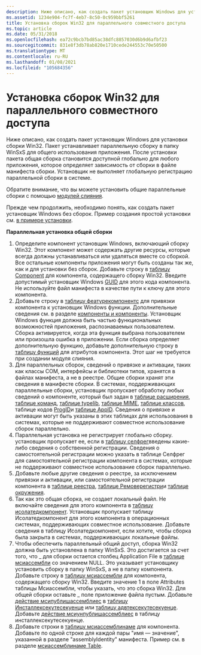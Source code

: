 ```yaml
---
description: Ниже описано, как создать пакет установщик Windows для установки сборки Win32.
ms.assetid: 1234e904-fc7f-4eb7-8c50-0c959bbf5261
title: Установка сборок Win32 для параллельного совместного доступа
ms.topic: article
ms.date: 05/31/2018
ms.openlocfilehash: ea72c9bcb7bd85ac38dfc8857030d6b9d6afbf23
ms.sourcegitcommit: 831e8f3db78ab820e1710cede244553c70e50500
ms.translationtype: MT
ms.contentlocale: ru-RU
ms.lasthandoff: 01/08/2021
ms.locfileid: "105684356"
---
```

# <a name="installing-win32-assemblies-for-side-by-side-sharing"></a>Установка сборок Win32 для параллельного совместного доступа

Ниже описано, как создать пакет установщик Windows для установки сборки Win32. Пакет устанавливает параллельную сборку в папку WinSxS для общего использования приложения. После установки пакета общая сборка становится доступной глобально для любого приложения, которое определяет зависимость от сборки в файле манифеста сборки. Установщик не выполняет глобальную регистрацию параллельной сборки в системе.

Обратите внимание, что вы можете установить общие параллельные сборки с помощью [модулей слияния](merge-modules.md).

Прежде чем продолжить, необходимо понять, как создать пакет установщик Windows без сборок. Пример создания простой установки см. [в примере установки](an-installation-example.md).

**Параллельная установка общей сборки**

1.  Определите компонент установщик Windows, включающий сборку Win32. Этот компонент может содержать другие ресурсы, которые всегда должны устанавливаться или удаляться вместе со сборкой. Все остальные компоненты приложения могут быть созданы так же, как и для установки без сборок. Добавьте строку в [таблицу Component](component-table.md) для компонента, содержащего сборку Win32. Введите допустимый установщик Windows [GUID](guid.md) для этого кода компонента. Не используйте файл манифеста в качестве пути к ключу для этого компонента.
2.  Добавьте строку в [таблицу феатурекомпонентс](featurecomponents-table.md) для привязки компонента к установщик Windows функции. Дополнительные сведения см. в разделе [компоненты и компоненты](components-and-features.md). Установщик Windows функция должна быть частью функциональных возможностей приложения, распознаваемых пользователем. Сборка активируется, когда эта функция выбрана пользователем или произошла ошибка в приложении. Если сборка определяет дополнительную функцию, добавьте дополнительную строку в [таблицу функций](feature-table.md) для атрибутов компонента. Этот шаг не требуется при создании модуля слияния.
3.  Для параллельных сборок, сведений о привязке и активации, таких как классы COM, интерфейсы и библиотеки типов, хранятся в файлах манифеста, а не в реестре. Общие сборки хранят эти сведения в манифесте сборки. В системах, поддерживающих параллельные сборки, установщик пропускает обработку любых сведений о компоненте, который был задан в [таблице расширения](extension-table.md), [таблице команд](verb-table.md), [таблице typelib](typelib-table.md), [таблице MIME](mime-table.md), [таблице классов](class-table.md), таблице кодов [ProgID](progid-table.md)и [таблице AppID](appid-table.md). Сведения о привязке и активации могут быть указаны в этих таблицах для использования в системах, которые не поддерживают совместное использование сборок параллельно.
4.  Параллельная установка не регистрирует глобально сборку. установщик пропускает ее, если в [таблицу селфрег](selfreg-table.md)введены какие-либо сведения о собственной регистрации. Сведения о самостоятельной регистрации можно указать в таблице Селфрег для самостоятельной регистрации компонента в системах, которые не поддерживают совместное использование сборок параллельно.
5.  Добавьте любые другие сведения о реестре, за исключением привязки и активации, или самостоятельной регистрации компонента в [таблице реестра](registry-table.md), [таблице Ремоверегистри](removeregistry-table.md)и [таблице окружения](environment-table.md).
6.  Так как это общая сборка, не создает локальный файл. Не включайте сведения для этого компонента в [таблицу исолатедкомпонент](isolatedcomponent-table.md). Установщик пропускает таблицу Исолатедкомпонент для этого компонента в операционных системах, поддерживающих совместное использование. Добавьте сведения в таблицу Исолатедкомпонент, если хотите, чтобы сборка была закрыта в системах, поддерживающих локальные файлы.
7.  Чтобы обеспечить параллельный общий доступ, сборка Win32 должна быть установлена в папку WinSxS. Это достигается за счет того, что \_ для сборки остается столбец Application File в [таблице мсиассембли](msiassembly-table.md) со значением NULL. Это указывает установщику установить сборку в папку WinSxS, а не в папку компонента. Добавьте строку в [таблицу мсиассембли](msiassembly-table.md) для компонента, содержащего сборку Win32. Введите значение 1 в поле Attributes таблицы Мсиассембли, чтобы указать, что это сборка Win32. Для общей сборки оставьте \_ поле приложение файла пустым. Добавьте [действие мсипублишассемблиес](msipublishassemblies-action.md) в [таблицу Инсталлексекутесекуенце](installexecutesequence-table.md) или [таблицу адвтексекутесекуенце](advtexecutesequence-table.md). Добавьте [действие мсиунпублишассемблиес](msiunpublishassemblies-action.md) в таблицу инсталлексекутесекуенце.
8.  Добавьте строки в [таблицу мсиассемблинаме](msiassemblyname-table.md) для компонента. Добавьте по одной строке для каждой пары "имя — значение", указанной в разделе "assemblyIdentity" манифеста. Пример см. в разделе [мсиассемблинаме Table](msiassemblyname-table.md).

 

 




